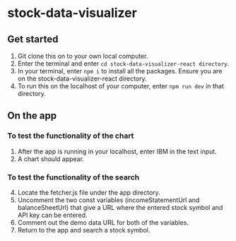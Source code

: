 # stock-data-visualizer

## Get started

1. Git clone this on to your own local computer.
2. Enter the terminal and enter `cd stock-data-visualizer-react directory`.
3. In your terminal, enter `npm i` to install all the packages. Ensure you are on the stock-data-visualizer-react directory.
5. To run this on the localhost of your computer, enter `npm run dev` in that directory.

## On the app

### To test the functionality of the chart
1. After the app is running in your localhost, enter IBM in the text input.
2. A chart should appear.

### To test the functionality of the search
4. Locate the fetcher.js file under the app directory.
5. Uncomment the two const variables (incomeStatementUrl and balanceSheetUrl) that give a URL where the entered stock symbol and API key can be entered.
6. Comment out the demo data URL for both of the variables.
7. Return to the app and search a stock symbol.
